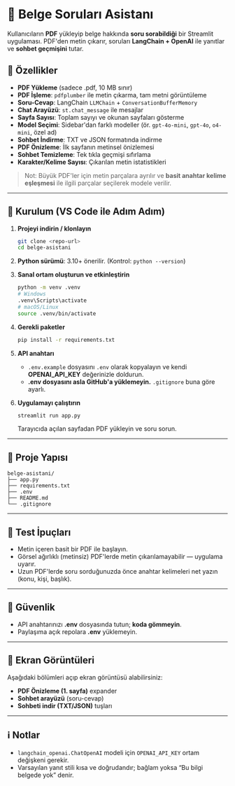 # 📄 Belge Soruları Asistanı

Kullanıcıların **PDF** yükleyip belge hakkında **soru sorabildiği** bir Streamlit uygulaması. PDF'den metin çıkarır, soruları **LangChain + OpenAI** ile yanıtlar ve **sohbet geçmişini** tutar.

## 🚀 Özellikler
- **PDF Yükleme** (sadece .pdf, 10 MB sınır)
- **PDF İşleme**: `pdfplumber` ile metin çıkarma, tam metni görüntüleme
- **Soru-Cevap**: LangChain `LLMChain` + `ConversationBufferMemory`
- **Chat Arayüzü**: `st.chat_message` ile mesajlar
- **Sayfa Sayısı**: Toplam sayıyı ve okunan sayfaları gösterme
- **Model Seçimi**: Sidebar'dan farklı modeller (ör. `gpt-4o-mini`, `gpt-4o`, `o4-mini`, özel ad)
- **Sohbet İndirme**: TXT ve JSON formatında indirme
- **PDF Önizleme**: İlk sayfanın metinsel önizlemesi
- **Sohbet Temizleme**: Tek tıkla geçmişi sıfırlama
- **Karakter/Kelime Sayısı**: Çıkarılan metin istatistikleri

> Not: Büyük PDF'ler için metin parçalara ayrılır ve **basit anahtar kelime eşleşmesi** ile ilgili parçalar seçilerek modele verilir.

---

## 🧰 Kurulum (VS Code ile Adım Adım)

1. **Projeyi indirin / klonlayın**
   ```bash
   git clone <repo-url>
   cd belge-asistani
   ```

2. **Python sürümü**: 3.10+ önerilir. (Kontrol: `python --version`)

3. **Sanal ortam oluşturun ve etkinleştirin**
   ```bash
   python -m venv .venv
   # Windows
   .venv\Scripts\activate
   # macOS/Linux
   source .venv/bin/activate
   ```

4. **Gerekli paketler**
   ```bash
   pip install -r requirements.txt
   ```

5. **API anahtarı**
   - `.env.example` dosyasını `.env` olarak kopyalayın ve kendi **OPENAI_API_KEY** değerinizle doldurun.
   - **.env dosyasını asla GitHub'a yüklemeyin.** `.gitignore` buna göre ayarlı.

6. **Uygulamayı çalıştırın**
   ```bash
   streamlit run app.py
   ```
   Tarayıcıda açılan sayfadan PDF yükleyin ve soru sorun.

---

## 📁 Proje Yapısı
```
belge-asistani/
├── app.py
├── requirements.txt
├── .env
├── README.md
└── .gitignore
```

---

## 🧪 Test İpuçları
- Metin içeren basit bir PDF ile başlayın.
- Görsel ağırlıklı (metinsiz) PDF'lerde metin çıkarılamayabilir — uygulama uyarır.
- Uzun PDF'lerde soru sorduğunuzda önce anahtar kelimeleri net yazın (konu, kişi, başlık).

---

## 🔐 Güvenlik
- API anahtarınızı **.env** dosyasında tutun; **koda gömmeyin**.
- Paylaşıma açık repolara **.env** yüklemeyin.

---

## 📸 Ekran Görüntüleri
Aşağıdaki bölümleri açıp ekran görüntüsü alabilirsiniz:
- **PDF Önizleme (1. sayfa)** expander
- **Sohbet arayüzü** (soru-cevap)
- **Sohbeti indir (TXT/JSON)** tuşları

---

## ℹ️ Notlar
- `langchain_openai.ChatOpenAI` modeli için `OPENAI_API_KEY` ortam değişkeni gerekir.
- Varsayılan yanıt stili kısa ve doğrudandır; bağlam yoksa “Bu bilgi belgede yok” denir.
